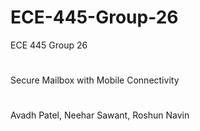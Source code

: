 # ECE-445-Group-26
ECE 445 Group 26 
#
Secure Mailbox with Mobile Connectivity
#
Avadh Patel, Neehar Sawant, Roshun Navin

